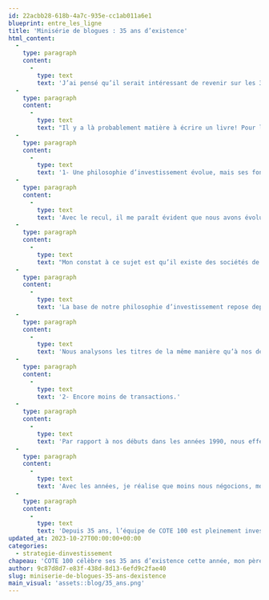 ```yaml
---
id: 22acbb28-618b-4a7c-935e-cc1ab011a6e1
blueprint: entre_les_ligne
title: 'Minisérie de blogues : 35 ans d’existence'
html_content:
  -
    type: paragraph
    content:
      -
        type: text
        text: 'J’ai pensé qu’il serait intéressant de revenir sur les 35 années de notre entreprise. Quelles ont été nos pires erreurs, nos meilleures décisions stratégiques, les plus grands changements au sein de notre industrie, etc., aussi bien en ce qui concerne notre entreprise que la gestion de nos portefeuilles sous gestion? En somme, quels enseignements avons-nous tirés de notre long parcours, tant sur le plan corporatif que de l’investissement?'
  -
    type: paragraph
    content:
      -
        type: text
        text: "Il y a là probablement matière à écrire un livre! Pour lancer le bal, voici deux leçons que je retiens de notre expérience en investissement\_:"
  -
    type: paragraph
    content:
      -
        type: text
        text: '1- Une philosophie d’investissement évolue, mais ses fondements restent immuables.'
  -
    type: paragraph
    content:
      -
        type: text
        text: 'Avec le recul, il me paraît évident que nous avons évolué considérablement dans notre manière d’investir. Dans les années 1990, notre univers d’investissement était centré sur le Québec, particulièrement les petites et moyennes sociétés québécoises. Au fil des ans, notre univers s’est graduellement élargi, englobant le reste du Canada, puis les États-Unis et enfin, ces dernières années, l’international.'
  -
    type: paragraph
    content:
      -
        type: text
        text: "Mon constat à ce sujet est qu’il existe des sociétés de grande qualité partout sur la planète et que la méthode d’investissement «\_valeur\_» s’applique à toutes les sociétés."
  -
    type: paragraph
    content:
      -
        type: text
        text: 'La base de notre philosophie d’investissement repose depuis le début sur le Système COTE 100. Encore aujourd’hui, il nous permet d’identifier plus facilement les titres de sociétés qui répondent à nos critères de base : bon bilan, excellente performance financière historique et évaluation raisonnable. Nous avons apporté des ajustements au Système COTE 100 en 2000, incorporant entre autres le niveau des taux d’intérêt dans le volet d’évaluation des titres; sinon, le système est resté le même et restera la base de notre recherche dans les années à venir, même si d’autres ajustements sont possibles.'
  -
    type: paragraph
    content:
      -
        type: text
        text: 'Nous analysons les titres de la même manière qu’à nos débuts. Avec le temps, nous avons toutefois évolué en accordant une attention encore plus grande à la qualité d’une entreprise et de son modèle d’affaires. En somme, même si le volet quantitatif demeure toujours essentiel, l’aspect qualitatif d’une entreprise a pris davantage d’importance à nos yeux.'
  -
    type: paragraph
    content:
      -
        type: text
        text: '2- Encore moins de transactions.'
  -
    type: paragraph
    content:
      -
        type: text
        text: 'Par rapport à nos débuts dans les années 1990, nous effectuons aujourd’hui sensiblement moins de transactions. Le taux de roulement moyen de notre portefeuille oscille autour de 15 % depuis plusieurs années. Je ne dispose pas de cette statistique pour les années 1990, mais je soupçonne que le taux de roulement était passablement supérieur à 15 %.'
  -
    type: paragraph
    content:
      -
        type: text
        text: 'Avec les années, je réalise que moins nous négocions, moins nous risquons de commettre des erreurs coûteuses. Nous avons tous tendance à agir, à être hyperactifs. Cette tendance nous sert peut-être bien dans la plupart des sphères de notre vie, mais elle est selon moi des plus contre-productives en investissement.'
  -
    type: paragraph
    content:
      -
        type: text
        text: 'Depuis 35 ans, l’équipe de COTE 100 est pleinement investie à partager avec vous son expérience et ses perspectives. Mon intention est de poursuivre cette minisérie de blogues sur nos 35 ans, une fois par mois, pour l’année à venir. Encore une fois, n’hésitez pas à me faire part de vos commentaires et suggestions.'
updated_at: 2023-10-27T00:00:00+00:00
categories:
  - strategie-dinvestissement
chapeau: 'COTE 100 célèbre ses 35 ans d’existence cette année, mon père Guy ayant fondé l’entreprise en 1988. Une de ses premières activités a été de publier la Lettre financière COTE 100 à l’intention des investisseurs autonomes. Trente-cinq ans plus tard, nous publions toujours cette lettre, mais nos activités de gestion de portefeuille ont évolué sensiblement, la grande majorité étant maintenant axées sur la gestion de patrimoine pour des particuliers.'
author: 9c87d8d7-e83f-438d-8d13-6efd9c2fae40
slug: miniserie-de-blogues-35-ans-dexistence
main_visual: 'assets::blog/35_ans.png'
---
```

